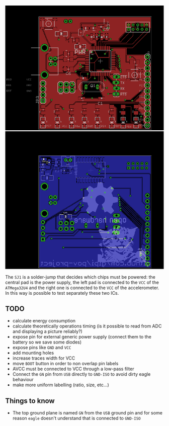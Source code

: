![top board layout](front.png)
![bottom board layout](back.png)

The ``SJ1`` is a solder-jump that decides which chips  must be powered: the central
pad is the power supply, the left pad is connected to the ``VCC`` of the ``ATMega32U4``
and the right one is connected to the ``VCC`` of the accelerometer. In this way is possible
to test separately these two ICs.

## TODO

 - calculate energy consumption
 - calculate theoretically operations timing (is it possible to read from ADC and displaying a picture reliably?)
 - expose pin for external generic power supply (connect them to the battery so we save some diodes)
 - expose pins like ``GND`` and ``VCC``
 - add mounting holes
 - increase traces width for VCC
 - move ``BOOT`` button in order to non overlap pin labels
 - AVCC must be connected to VCC through a low-pass filter
 - Connect the ``GN`` pin from ``USB`` directly to ``GND-ISO`` to avoid dirty eagle behaviour
 - make more uniform labelling (ratio, size, etc...)

## Things to know

 - The top ground plane is named ``GN`` from the ``USB`` ground pin and for some reason ``eagle`` doesn't understand that is connected to ``GND-ISO``
